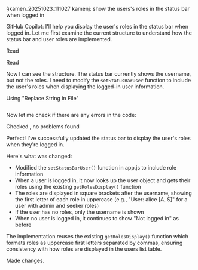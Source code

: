 §kamen_20251023_111027
kamenj: show the users's roles in the status bar when logged in

GitHub Copilot: I'll help you display the user's roles in the status bar when logged in. Let me first examine the current structure to understand how the status bar and user roles are implemented. 

Read [](file:///c%3A/my.desktop/projects/.mind.maps/main/software/dani/maps/tests/html/FindCoins/SimpleLoginSite/v3/app.js)

Read [](file:///c%3A/my.desktop/projects/.mind.maps/main/software/dani/maps/tests/html/FindCoins/SimpleLoginSite/v3/index.html)

Now I can see the structure. The status bar currently shows the username, but not the roles. I need to modify the `setStatusBarUser` function to include the user's roles when displaying the logged-in user information. 

Using "Replace String in File"


```

```
Now let me check if there are any errors in the code: 

Checked [](file:///c%3A/my.desktop/projects/.mind.maps/main/software/dani/maps/tests/html/FindCoins/SimpleLoginSite/v3/app.js), no problems found

Perfect! I've successfully updated the status bar to display the user's roles when they're logged in. 

Here's what was changed:

- Modified the `setStatusBarUser()` function in app.js to include role information
- When a user is logged in, it now looks up the user object and gets their roles using the existing `getRolesDisplay()` function
- The roles are displayed in square brackets after the username, showing the first letter of each role in uppercase (e.g., "User: alice [A, S]" for a user with admin and seeker roles)
- If the user has no roles, only the username is shown
- When no user is logged in, it continues to show "Not logged in" as before

The implementation reuses the existing `getRolesDisplay()` function which formats roles as uppercase first letters separated by commas, ensuring consistency with how roles are displayed in the users list table.

Made changes.